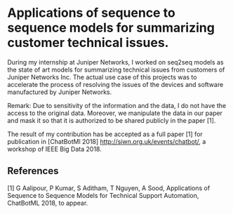# Applications of sequence to sequence models for summarizing customer technical issues. 
During my internship at Juniper Networks, I worked on seq2seq models as the state of art models for summarizing technical issues from customers of Juniper Networks Inc. The actual use case of this projects was to accelerate the process of resolving the issues of the devices and software manufactured by Juniper Networks. 

Remark: Due to sensitivity of the information and the data, I do not have the access to the original data. Moreover, we manipulate the data in our paper and mask it so that it is authorized to be shared  publicly in the paper [1].  

The result of my contribution has be accepted as a full paper [1] for publication in [ChatBotMl 2018] http://siwn.org.uk/events/chatbot/, a workshop of IEEE Big Data 2018. 

## References
[1] G Aalipour, P Kumar, S Aditham, T Nguyen, A Sood, Applications of Sequence to Sequence Models
for Technical Support Automation, ChatBotML 2018, to appear. 
